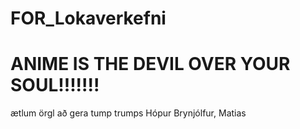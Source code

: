 # FOR_Lokaverkefni
# ANIME IS THE DEVIL OVER YOUR SOUL!!!!!!!
ætlum örgl að gera tump trumps
Hópur Brynjólfur, Matias